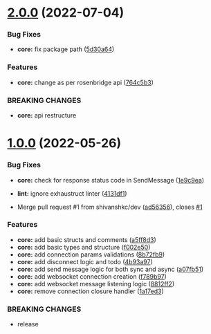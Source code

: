 # [2.0.0](https://github.com/shivanshkc/rosenbridge-go-client/compare/v1.0.0...v2.0.0) (2022-07-04)


### Bug Fixes

* **core:** fix package path ([5d30a64](https://github.com/shivanshkc/rosenbridge-go-client/commit/5d30a64a74c21f820285f4173c9597e43bdb88e5))


### Features

* **core:** change as per rosenbridge api ([764c5b3](https://github.com/shivanshkc/rosenbridge-go-client/commit/764c5b3a09035542323a31ef3e4eff725a009640))


### BREAKING CHANGES

* **core:** api restructure

# [1.0.0](https://github.com/shivanshkc/rosenbridge-go-client/compare/v0.1.0...v1.0.0) (2022-05-26)


### Bug Fixes

* **core:** check for response status code in SendMessage ([1e9c9ea](https://github.com/shivanshkc/rosenbridge-go-client/commit/1e9c9ea49f95e1db6609552ec40ff4743b6fcf7f))
* **lint:** ignore exhaustruct linter ([4131df1](https://github.com/shivanshkc/rosenbridge-go-client/commit/4131df1493114c2642884b23c0c575744dc00944))


* Merge pull request #1 from shivanshkc/dev ([ad56356](https://github.com/shivanshkc/rosenbridge-go-client/commit/ad56356fba22c60a32af796f2badc3826f9c0ca0)), closes [#1](https://github.com/shivanshkc/rosenbridge-go-client/issues/1)


### Features

* **core:** add basic structs and comments ([a5ff8d3](https://github.com/shivanshkc/rosenbridge-go-client/commit/a5ff8d303776417513c973f8b0d177805899f24e))
* **core:** add basic types and structure ([f002e50](https://github.com/shivanshkc/rosenbridge-go-client/commit/f002e50efdc70aea3186efb3d20d4142f6385335))
* **core:** add connection params validations ([8b72fb9](https://github.com/shivanshkc/rosenbridge-go-client/commit/8b72fb9ba86cd33deaa893d1b4a3e9633e55c369))
* **core:** add disconnect logic and todo ([4b93a97](https://github.com/shivanshkc/rosenbridge-go-client/commit/4b93a973e503d655dd3921384a9099435d784538))
* **core:** add send message logic for both sync and async ([a07fb51](https://github.com/shivanshkc/rosenbridge-go-client/commit/a07fb5157bfdc8cc8cf69873274df58d63e16e63))
* **core:** add websocket connection creation ([f789b97](https://github.com/shivanshkc/rosenbridge-go-client/commit/f789b97f2dc49d898210c01178716a9428de17ee))
* **core:** add websocket message listening logic ([8812ff2](https://github.com/shivanshkc/rosenbridge-go-client/commit/8812ff2a38f0afc74f862a60494ecab8899d6217))
* **core:** remove connection closure handler ([1a17ed3](https://github.com/shivanshkc/rosenbridge-go-client/commit/1a17ed3927e1c74def9e8c1961cf27ec58d34375))


### BREAKING CHANGES

* release
